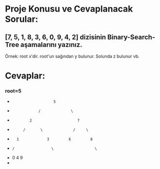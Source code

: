 # Proje Konusu ve Cevaplanacak Sorular:

## [7, 5, 1, 8, 3, 6, 0, 9, 4, 2] dizisinin Binary-Search-Tree aşamalarını yazınız.
Örnek: root x'dir. root'un sağından y bulunur. Solunda z bulunur vb.

# Cevaplar:

### root=5 
*                        5  
                       
*                 /              \
            
*             2                     7
         
*          /       \              /     \     

*       1             3         6         8   

*     /                 \                   \

*   0                     4                   9
*   
